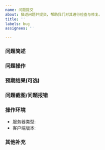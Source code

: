 ```yaml
---
name: 问题提交 
about: 描述问题并提交，帮助我们对其进行检查与修复。 
title: ''
labels: bug 
assignees: ''

---
```


### **问题简述**
<!--用简短的话语描述一下大概问题。-->

### **问题操作**

<!-- 
描述一下通过哪些操作才发现的问题，如：
1. 打开 '...'
2. 点击了 '....'
3. 出现了报错 '....'
-->

### **预期结果**(可选)
<!--如果问题不发生，应该是什么情况-->

### **问题截图/问题报错**
<!--如果有报错或输出，请提供截图。-->

### **操作环境**
- 服务器类型: 
- 客户端版本: 

### **其他补充**
<!--如有其他补充，可以在这里描述。-->
